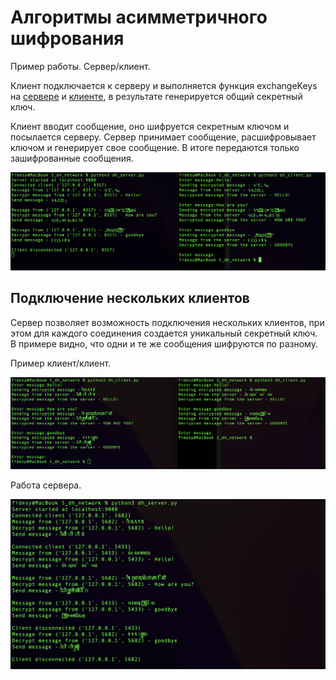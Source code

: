 # Алгоритмы асимметричного шифрования

Пример работы. Сервер/клиент. 

Клиент подключается к серверу и выполняется функция exchangeKeys на [сервере](./dh_server.py#L39-L48) и [клиенте](./dh_client.py#L29-L36),
в результате генерируется общий секретный ключ.

Клиент вводит сообщение, оно шифруется секретным ключом и посылается серверу. 
Сервер принимает сообщение, расшифровывает ключом и генерирует свое сообщение.
В итоге передаются только зашифрованные сообщения.

![](./Example/encryptConnection.png)

## Подключение нескольких клиентов

Сервер позволяет возможность подключения нескольких клиентов, при этом для каждого соединения создается уникальный секретный ключ. В примере видно, что одни и те же сообщения шифруются по разному. 

Пример клиент/клиент.

![](./Example/clientsConnection.png)


Работа сервера.

![](./Example/server.png)